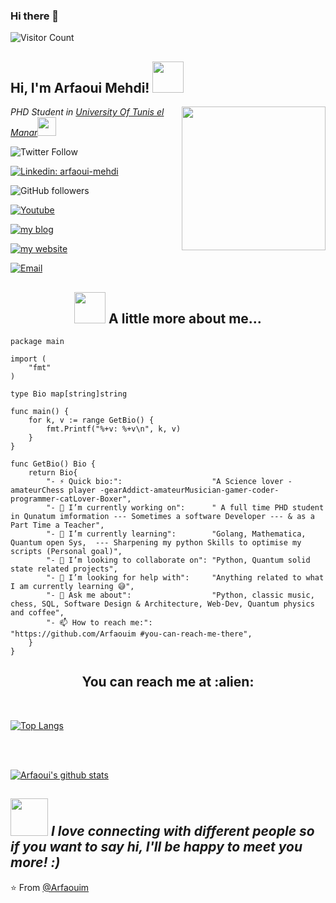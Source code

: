 

### Hi there 👋

![Visitor Count](https://profile-counter.glitch.me/{Arfaouim}/count.svg)


<h2> Hi, I'm Arfaoui Mehdi! <img src="https://media.giphy.com/media/mGcNjsfWAjY5AEZNw6/giphy.gif" width="50"></h2>
<img align='right' src="https://media.giphy.com/media/8Lc5xmvzRhlLy/giphy.gif" width="230">
<p><em>PHD Student in <a href="http://www.fst.rnu.tn">University Of Tunis el Manar</a><img src="https://media.giphy.com/media/fYSnHlufseco8Fh93Z/giphy.gif" width="30"></br>
</em></p>

![Twitter Follow](https://img.shields.io/twitter/url?style=social&url=https%3A%2F%2Ftwitter.com%2FArfaoui_Mehdi2)

[![Linkedin: arfaoui-mehdi](https://img.shields.io/badge/-arfaoui-blue?style=flat-square&logo=Linkedin&logoColor=white&link=https://www.youtube.com/channel/UCuYXHOQap7JJjtMnAuiyVeA)](https://www.linkedin.com/in/arfaoui-mehdi/)

![GitHub followers](https://img.shields.io/github/followers/Arfaouim?style=social)

[![Youtube](https://img.shields.io/badge/-Youtube-red?style=flat-square&logo=Youtube&logoColor=white&link=https://www.linkedin.com/in/arfaoui-mehdi/)](https://www.youtube.com/channel/UCuYXHOQap7JJjtMnAuiyVeA)

[![my blog](https://img.shields.io/badge/Blogger-FF5722?style=for-the-badge&logo=blogger&logoColor=white)](https://arfaouim-quantumland.blogspot.com/)

[![my website](https://img.shields.io/badge/-quantumland-61DAFB?logo=react&logoColor=white&logoWidth=30)](https://quantumland.000webhostapp.com/)

<a href="mailto:arfaouimehdi20@yahoo.fr"><img alt="Email" src="https://img.shields.io/badge/Email-arfaouimehdi20@yahoo.fr-blue?style=flat-square&logo=yahoo"></a>


<h2 align="center"><img src="https://media.giphy.com/media/VgCDAzcKvsR6OM0uWg/giphy.gif" width="50"> A little more about me...</h2>

```golang
package main

import (
	"fmt"
)

type Bio map[string]string

func main() {
	for k, v := range GetBio() {
		fmt.Printf("%+v: %+v\n", k, v)
	}
}

func GetBio() Bio {
	return Bio{
		"- ⚡ Quick bio:":                    "A Science lover -amateurChess player -gearAddict-amateurMusician-gamer-coder-programmer-catLover-Boxer",
		"- 🔭 I’m currently working on":      " A full time PHD student in Qunatum imformation --- Sometimes a software Developer --- & as a Part Time a Teacher",
		"- 🌱 I’m currently learning":        "Golang, Mathematica, Quantum open Sys,  --- Sharpening my python Skills to optimise my scripts (Personal goal)",
		"- 👯 I’m looking to collaborate on": "Python, Quantum solid state related projects",
		"- 🤔 I’m looking for help with":     "Anything related to what I am currently learning 😅",
		"- 💬 Ask me about":                  "Python, classic music, chess, SQL, Software Design & Architecture, Web-Dev, Quantum physics and coffee",
		"- 📫 How to reach me:":              "https://github.com/Arfaouim #you-can-reach-me-there",
	}
}
```
<h2 align="center">You can reach me at :alien:</h2>

<br/>

[![Top Langs](https://github-readme-stats.vercel.app/api/top-langs/?username=Arfaouim&layout=compact)](https://github.com/anuraghazra/github-readme-stats)

<br><br>

[![Arfaoui's github stats](https://github-readme-stats.vercel.app/api?username=Arfaouim&show_icons=true&theme=merko&hide=["contribs","issues"])](https://github.com/Arfaouim)

<img src="https://media.giphy.com/media/LnQjpWaON8nhr21vNW/giphy.gif" width="60"> <em><b>I love connecting with different people</b> so if you want to say <b>hi, I'll be happy to meet you more!</b> :)</em>
---

⭐️ From [@Arfaouim](https://github.com/Arfaouim) 

<!--
**Arfaouim/Arfaouim** is a ✨ _special_ ✨ repository because its `README.md` (this file) appears on your GitHub profile.
 
